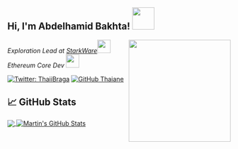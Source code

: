 <h2> Hi, I'm Abdelhamid Bakhta! <img src="https://media4.giphy.com/media/SaSAUwiGPsPtswfPRk/giphy.gif" width="50"></h2>

<img align='right' src="https://media0.giphy.com/media/SV0LuYdSMmKEklpZKs/giphy.gif" width="230">
<p><em>Exploration Lead at <a href="https://starkware.co/">StarkWare</a><img src="https://media2.giphy.com/media/9x55tYxEVrI04pKHl1/giphy.gif" width="30">
</em><br /><em>Ethereum Core Dev <img src="https://media2.giphy.com/media/WZbiJmZsWiDXDVjZCz/giphy.gif" width="30"></em></p>

[![Twitter: ThaiiBraga](https://img.shields.io/twitter/follow/dimahledba?style=social)](https://twitter.com/dimahledba)
[![GitHub Thaiane](https://img.shields.io/github/followers/abdelhamidbakhta?label=follow&style=social)](https://github.com/abdelhamidbakhta)

## &#x1f4c8; GitHub Stats

<a href="https://github.com/abdelhamidbakhta/abdelhamidbakhta">
  <img align="center" src="https://github-readme-stats.vercel.app/api/top-langs/?username=abdelhamidbakhta&hide=java,html,tex,vue,javascript&title_color=ffffff&text_color=c9cacc&icon_color=2bbc8a&bg_color=1d1f21&langs_count=3" />
</a>
<a href="https://github.com/abdelhamidbakhta/abdelhamidbakhta">
  <img align="center" src="https://github-readme-stats.vercel.app/api?username=abdelhamidbakhta&show_icons=true&line_height=27&count_private=true&title_color=ffffff&text_color=c9cacc&icon_color=2bbc8a&bg_color=1d1f21" alt="Martin's GitHub Stats" />
</a>